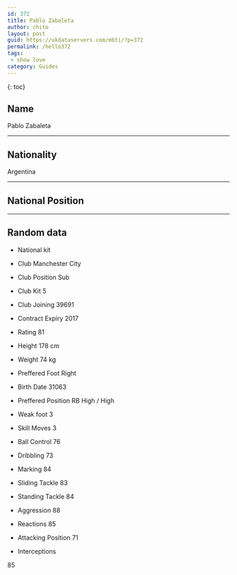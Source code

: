 ```yaml
---
id: 372
title: Pablo Zabaleta
author: chito
layout: post
guid: https://ukdataservers.com/mbti/?p=372
permalink: /hello372
tags:
 - show love
category: Guides
---
```



{: toc}

## Name  
Pablo Zabaleta 

* * *

## Nationality  
Argentina 

* * *

## National Position 

* * *

## Random data 

  * National kit 
  * Club 
Manchester City 

  * Club Position 
Sub 

  * Club Kit 
5 

  * Club Joining 
39691 

  * Contract Expiry 
2017 

  * Rating 
81 

  * Height 
178 cm 

  * Weight 
74 kg 

  * Preffered Foot 
Right 

  * Birth Date 
31063 

  * Preffered Position 
RB High / High 

  * Weak foot 
3 

  * Skill Moves 
3 

  * Ball Control 
76 

  * Dribbling 
73 

  * Marking 
84 

  * Sliding Tackle 
83 

  * Standing Tackle 
84 

  * Aggression 
88 

  * Reactions 
85 

  * Attacking Position 
71 

  * Interceptions 

85